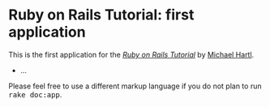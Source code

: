 # Ruby on Rails Tutorial: first application

This is the first application for the
[*Ruby on Rails Tutorial*](http://railstutorial.org/)
by [Michael Hartl](http://michaelhartl.com/).

* ...


Please feel free to use a different markup language if you do not plan to run
<tt>rake doc:app</tt>.
